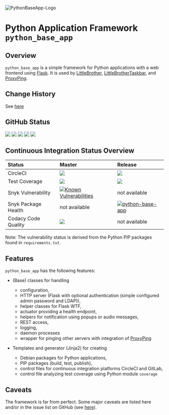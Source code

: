 ![PythonBaseApp-Logo](python_base_app/static/icons/icon-python-base-app-128x128.png)

# Python Application Framework `python_base_app`

## Overview

`python_base_app` is a simple framework for Python applications with a web frontend using 
[Flask](https://palletsprojects.com/p/flask/). It is used by 
[LittleBrother](https://github.com/marcus67/little_brother),
[LittleBrotherTaskbar](https://github.com/marcus67/little_brother_taskbar), and 
[ProxyPing](https://github.com/marcus67/proxy_ping).

## Change History 

See [here](https://github.com/marcus67/python_base_app/blob/master/CHANGES.md)

## GitHub Status

<A HREF="https://github.com/marcus67/python_base_app">
<IMG SRC="https://img.shields.io/github/forks/marcus67/python_base_app.svg?label=forks"></A> 
<A HREF="https://github.com/marcus67/python_base_app/stargazers">
<IMG SRC="https://img.shields.io/github/stars/marcus67/python_base_app.svg?label=stars"></A> 
<A HREF="https://github.com/marcus67/python_base_app/watchers">
<IMG SRC="https://img.shields.io/github/watchers/marcus67/python_base_app.svg?label=watchers"></A> 
<A HREF="https://github.com/marcus67/python_base_app/issues">
<IMG SRC="https://img.shields.io/github/issues/marcus67/python_base_app.svg"></A> 
<A HREF="https://github.com/marcus67/python_base_app/pulls">
<IMG SRC="https://img.shields.io/github/issues-pr/marcus67/python_base_app.svg"></A>

## Continuous Integration Status Overview

| Status              | Master                                                                                                                                                                                                                                                                                                                                                          | Release                                                                                                                                                                                   |
|:------------------- |:--------------------------------------------------------------------------------------------------------------------------------------------------------------------------------------------------------------------------------------------------------------------------------------------------------------------------------------------------------------- |:----------------------------------------------------------------------------------------------------------------------------------------------------------------------------------------- |
| CircleCI            | <A HREF="https://circleci.com/gh/marcus67/python_base_app/tree/master"><IMG SRC="https://img.shields.io/circleci/project/github/marcus67/python_base_app/master.svg?label=master"></A>                                                                                                                                                                          | <A HREF="https://circleci.com/gh/marcus67/python_base_app/tree/release"><IMG SRC="https://img.shields.io/circleci/project/github/marcus67/python_base_app/release.svg?label=release"></A> |
| Test Coverage       | <A HREF="https://codecov.io/gh/marcus67/python_base_app/branch/master"><IMG SRC="https://img.shields.io/codecov/c/github/marcus67/python_base_app.svg?label=master"></A>                                                                                                                                                                                        | <A HREF="https://codecov.io/gh/marcus67/python_base_app/branch/release"><IMG SRC="https://img.shields.io/codecov/c/github/marcus67/python_base_app/release.svg?label=release"></A>        | 
| Snyk Vulnerability  | <a href="https://snyk.io/test/github/marcus67/python_base_app?targetFile=requirements.txt"><img src="https://snyk.io/test/github/marcus67/python_base_app/badge.svg?targetFile=requirements.txt" alt="Known Vulnerabilities" data-canonical-src="https://snyk.io/test/github/marcus67/python_base_app?targetFile=requirements.txt" style="max-width:100%;"></a> | not available                                                                                                                                                                             |
| Snyk Package Health | not available                                                                                                                                                                                                                                                                                                                                                   | [![python-base-app](https://snyk.io/advisor/python/python-base-app/badge.svg)](https://snyk.io/advisor/python/python-base-app)                                                            |
| Codacy Code Quality | <a href="https://www.codacy.com/app/marcus67/python_base_app?utm_source=github.com&amp;utm_medium=referral&amp;utm_content=marcus67/python_base_app&amp;utm_campaign=Badge_Grade"><img src="https://api.codacy.com/project/badge/Grade/3e3130c1c450404db9b16e10ab8af7fd"/></a>                                                                                  | not available                                                                                                                                                                             |

Note: The vulnerability status is derived from the Python PIP packages found in `requirements.txt`.

## Features

`python_base_app` has the following features:

*   (Base) classes for handling
    *   configuration,
    *   HTTP server (Flask with optional authentication (simple configured admin password and LDAP)),
    *   helper classes for Flask WTF,
    *   actuator providing a health endpoint,
    *   helpers for notification using popups or audio messages,
    *   REST access,
    *   logging,
    *   daemon processes
    *   wrapper for pinging other servers with integration of [ProxyPing](https://github.com/marcus67/proxy_ping)

*   Templates and generator (Jinja2) for creating
    *   Debian packages for Python applications,
    *   PIP packages (build, test, publish),
    *   control files for continuous integration platforms CircleCI and GitLab,
    *   control file analyzing test coverage using Python module `coverage`
     
## Caveats

The framework is far from perfect. Some major caveats are listed here and/or in the 
issue list on GitHub (see [here](https://github.com/marcus67/python_base_app/issues)).
